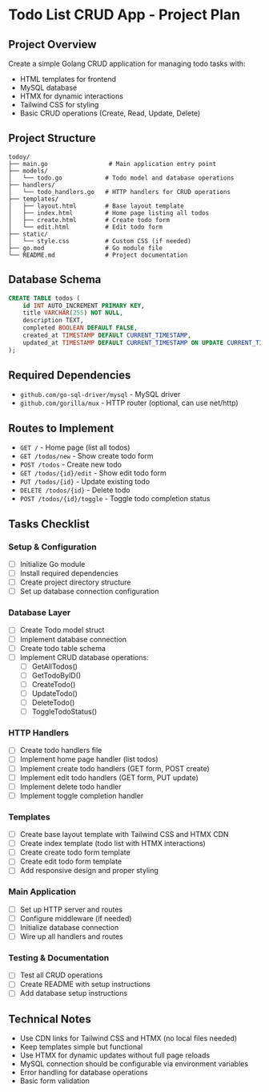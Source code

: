 # Todo List CRUD App - Project Plan

## Project Overview
Create a simple Golang CRUD application for managing todo tasks with:
- HTML templates for frontend
- MySQL database
- HTMX for dynamic interactions
- Tailwind CSS for styling
- Basic CRUD operations (Create, Read, Update, Delete)

## Project Structure
```
todoy/
├── main.go                 # Main application entry point
├── models/
│   └── todo.go            # Todo model and database operations
├── handlers/
│   └── todo_handlers.go   # HTTP handlers for CRUD operations
├── templates/
│   ├── layout.html        # Base layout template
│   ├── index.html         # Home page listing all todos
│   ├── create.html        # Create todo form
│   └── edit.html          # Edit todo form
├── static/
│   └── style.css          # Custom CSS (if needed)
├── go.mod                 # Go module file
└── README.md              # Project documentation
```

## Database Schema
```sql
CREATE TABLE todos (
    id INT AUTO_INCREMENT PRIMARY KEY,
    title VARCHAR(255) NOT NULL,
    description TEXT,
    completed BOOLEAN DEFAULT FALSE,
    created_at TIMESTAMP DEFAULT CURRENT_TIMESTAMP,
    updated_at TIMESTAMP DEFAULT CURRENT_TIMESTAMP ON UPDATE CURRENT_TIMESTAMP
);
```

## Required Dependencies
- `github.com/go-sql-driver/mysql` - MySQL driver
- `github.com/gorilla/mux` - HTTP router (optional, can use net/http)

## Routes to Implement
- `GET /` - Home page (list all todos)
- `GET /todos/new` - Show create todo form
- `POST /todos` - Create new todo
- `GET /todos/{id}/edit` - Show edit todo form
- `PUT /todos/{id}` - Update existing todo
- `DELETE /todos/{id}` - Delete todo
- `POST /todos/{id}/toggle` - Toggle todo completion status

## Tasks Checklist

### Setup & Configuration
- [ ] Initialize Go module
- [ ] Install required dependencies
- [ ] Create project directory structure
- [ ] Set up database connection configuration

### Database Layer
- [ ] Create Todo model struct
- [ ] Implement database connection
- [ ] Create todo table schema
- [ ] Implement CRUD database operations:
  - [ ] GetAllTodos()
  - [ ] GetTodoByID()
  - [ ] CreateTodo()
  - [ ] UpdateTodo()
  - [ ] DeleteTodo()
  - [ ] ToggleTodoStatus()

### HTTP Handlers
- [ ] Create todo handlers file
- [ ] Implement home page handler (list todos)
- [ ] Implement create todo handlers (GET form, POST create)
- [ ] Implement edit todo handlers (GET form, PUT update)
- [ ] Implement delete todo handler
- [ ] Implement toggle completion handler

### Templates
- [ ] Create base layout template with Tailwind CSS and HTMX CDN
- [ ] Create index template (todo list with HTMX interactions)
- [ ] Create create todo form template
- [ ] Create edit todo form template
- [ ] Add responsive design and proper styling

### Main Application
- [ ] Set up HTTP server and routes
- [ ] Configure middleware (if needed)
- [ ] Initialize database connection
- [ ] Wire up all handlers and routes

### Testing & Documentation
- [ ] Test all CRUD operations
- [ ] Create README with setup instructions
- [ ] Add database setup instructions

## Technical Notes
- Use CDN links for Tailwind CSS and HTMX (no local files needed)
- Keep templates simple but functional
- Use HTMX for dynamic updates without full page reloads
- MySQL connection should be configurable via environment variables
- Error handling for database operations
- Basic form validation
